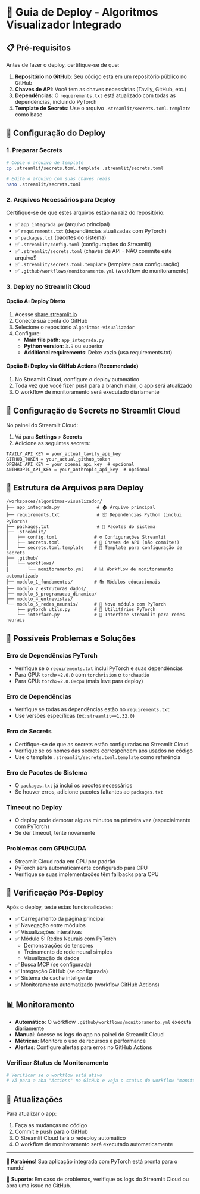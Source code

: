 # 🚀 Guia de Deploy - Algoritmos Visualizador Integrado

## 📋 Pré-requisitos

Antes de fazer o deploy, certifique-se de que:

1. **Repositório no GitHub**: Seu código está em um repositório público no GitHub
2. **Chaves de API**: Você tem as chaves necessárias (Tavily, GitHub, etc.)
3. **Dependências**: O `requirements.txt` está atualizado com todas as dependências, incluindo PyTorch
4. **Template de Secrets**: Use o arquivo `.streamlit/secrets.toml.template` como base

## 🔧 Configuração do Deploy

### 1. Preparar Secrets
```bash
# Copie o arquivo de template
cp .streamlit/secrets.toml.template .streamlit/secrets.toml

# Edite o arquivo com suas chaves reais
nano .streamlit/secrets.toml
```

### 2. Arquivos Necessários para Deploy
Certifique-se de que estes arquivos estão na raiz do repositório:
- ✅ `app_integrada.py` (arquivo principal)
- ✅ `requirements.txt` (dependências atualizadas com PyTorch)
- ✅ `packages.txt` (pacotes do sistema)
- ✅ `.streamlit/config.toml` (configurações do Streamlit)
- ✅ `.streamlit/secrets.toml` (chaves de API - NÃO commite este arquivo!)
- ✅ `.streamlit/secrets.toml.template` (template para configuração)
- ✅ `.github/workflows/monitoramento.yml` (workflow de monitoramento)

### 3. Deploy no Streamlit Cloud

#### Opção A: Deploy Direto
1. Acesse [share.streamlit.io](https://share.streamlit.io)
2. Conecte sua conta do GitHub
3. Selecione o repositório `algoritmos-visualizador`
4. Configure:
   - **Main file path**: `app_integrada.py`
   - **Python version**: `3.9` ou superior
   - **Additional requirements**: Deixe vazio (usa requirements.txt)

#### Opção B: Deploy via GitHub Actions (Recomendado)
1. No Streamlit Cloud, configure o deploy automático
2. Toda vez que você fizer push para a branch main, o app será atualizado
3. O workflow de monitoramento será executado diariamente

## 🔐 Configuração de Secrets no Streamlit Cloud

No painel do Streamlit Cloud:

1. Vá para **Settings** > **Secrets**
2. Adicione as seguintes secrets:
```
TAVILY_API_KEY = your_actual_tavily_api_key
GITHUB_TOKEN = your_actual_github_token
OPENAI_API_KEY = your_openai_api_key  # opcional
ANTHROPIC_API_KEY = your_anthropic_api_key  # opcional
```

## 📁 Estrutura de Arquivos para Deploy

```
/workspaces/algoritmos-visualizador/
├── app_integrada.py              # 🏠 Arquivo principal
├── requirements.txt              # 📦 Dependências Python (inclui PyTorch)
├── packages.txt                  # 🔧 Pacotes do sistema
├── .streamlit/
│   ├── config.toml              # ⚙️ Configurações Streamlit
│   ├── secrets.toml             # 🔑 Chaves de API (não commite!)
│   └── secrets.toml.template    # 📝 Template para configuração de secrets
├── .github/
│   └── workflows/
│       └── monitoramento.yml    # 📊 Workflow de monitoramento automatizado
├── modulo_1_fundamentos/        # 📚 Módulos educacionais
├── modulo_2_estruturas_dados/
├── modulo_3_programacao_dinamica/
├── modulo_4_entrevistas/
└── modulo_5_redes_neurais/      # 🧠 Novo módulo com PyTorch
    ├── pytorch_utils.py         # 🔧 Utilitários PyTorch
    └── interface.py             # 🎨 Interface Streamlit para redes neurais
```

## 🚨 Possíveis Problemas e Soluções

### Erro de Dependências PyTorch
- Verifique se o `requirements.txt` inclui PyTorch e suas dependências
- Para GPU: `torch>=2.0.0` com `torchvision` e `torchaudio`
- Para CPU: `torch>=2.0.0+cpu` (mais leve para deploy)

### Erro de Dependências
- Verifique se todas as dependências estão no `requirements.txt`
- Use versões específicas (ex: `streamlit==1.32.0`)

### Erro de Secrets
- Certifique-se de que as secrets estão configuradas no Streamlit Cloud
- Verifique se os nomes das secrets correspondem aos usados no código
- Use o template `.streamlit/secrets.toml.template` como referência

### Erro de Pacotes do Sistema
- O `packages.txt` já inclui os pacotes necessários
- Se houver erros, adicione pacotes faltantes ao `packages.txt`

### Timeout no Deploy
- O deploy pode demorar alguns minutos na primeira vez (especialmente com PyTorch)
- Se der timeout, tente novamente

### Problemas com GPU/CUDA
- Streamlit Cloud roda em CPU por padrão
- PyTorch será automaticamente configurado para CPU
- Verifique se suas implementações têm fallbacks para CPU

## 🎯 Verificação Pós-Deploy

Após o deploy, teste estas funcionalidades:
- ✅ Carregamento da página principal
- ✅ Navegação entre módulos
- ✅ Visualizações interativas
- ✅ Módulo 5: Redes Neurais com PyTorch
  - Demonstrações de tensores
  - Treinamento de rede neural simples
  - Visualização de dados
- ✅ Busca MCP (se configurada)
- ✅ Integração GitHub (se configurada)
- ✅ Sistema de cache inteligente
- ✅ Monitoramento automatizado (workflow GitHub Actions)

## 📊 Monitoramento

- **Automático**: O workflow `.github/workflows/monitoramento.yml` executa diariamente
- **Manual**: Acesse os logs do app no painel do Streamlit Cloud
- **Métricas**: Monitore o uso de recursos e performance
- **Alertas**: Configure alertas para erros no GitHub Actions

### Verificar Status do Monitoramento
```bash
# Verificar se o workflow está ativo
# Vá para a aba "Actions" no GitHub e veja o status do workflow "monitoramento"
```

## 🔄 Atualizações

Para atualizar o app:
1. Faça as mudanças no código
2. Commit e push para o GitHub
3. O Streamlit Cloud fará o redeploy automático
4. O workflow de monitoramento será executado automaticamente

---

**🎉 Parabéns!** Sua aplicação integrada com PyTorch está pronta para o mundo!

📧 **Suporte**: Em caso de problemas, verifique os logs do Streamlit Cloud ou abra uma issue no GitHub.
